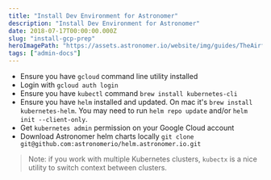 ```yaml
---
title: "Install Dev Environment for Astronomer"
description: "Install Dev Environment for Astronomer"
date: 2018-07-17T00:00:00.000Z
slug: "install-gcp-prep"
heroImagePath: "https://assets.astronomer.io/website/img/guides/TheAirflowUI_preview.png"
tags: ["admin-docs"]
---
```


* Ensure you have `gcloud` command line utility installed
* Login with `gcloud auth login`
* Ensure you have `kubectl` command `brew install kubernetes-cli`
* Ensure you have `helm` installed and updated. On mac it's `brew install kubernetes-helm`.
  You may need to run `helm repo update` and/or `helm init --client-only`.
* Get `kubernetes admin` permission on your Google Cloud account
* Download Astronomer helm charts locally `git clone git@github.com:astronomerio/helm.astronomer.io.git`

> Note: if you work with multiple Kubernetes clusters, `kubectx` is a nice utility
to switch context between clusters.
